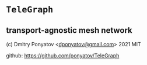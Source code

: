 #  `TeleGraph`
## transport-agnostic mesh network

(c) Dmitry Ponyatov <<dponyatov@gmail.com>> 2021 MIT

github: https://github.com/ponyatov/TeleGraph
